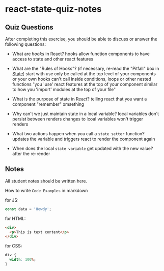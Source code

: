 # react-state-quiz-notes

## Quiz Questions

After completing this exercise, you should be able to discuss or answer the following questions:

- What are _hooks_ in React?
  hooks allow function components to have access to state and other react features

- What are the "Rules of Hooks"? (if necessary, re-read the "Pitfall" box in [State](https://react.dev/learn/state-a-components-memory))
  start with use
  only be called at the top level of your components or your own hooks
  can't call inside conditions, loops or other nested functions
  "you 'use' react features at the top of your component similar to how you 'import' modules at the top of your file"

- What is the purpose of state in React?
  telling react that you want a component "remember" omsething

- Why can't we just maintain state in a local variable?
  local variables don't persist between renders
  changes to lcoal variables won't trigger renders

- What two actions happen when you call a `state setter` function?
  updates the variable and triggers react to render the component again

- When does the local `state variable` get updated with the new value?
  after the re-render

## Notes

All student notes should be written here.

How to write `Code Examples` in markdown

for JS:

```javascript
const data = 'Howdy';
```

for HTML:

```html
<div>
  <p>This is text content</p>
</div>
```

for CSS:

```css
div {
  width: 100%;
}
```
